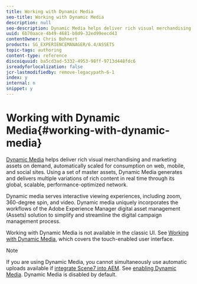 ```yaml
---
title: Working with Dynamic Media
seo-title: Working with Dynamic Media
description: null
seo-description: Dynamic Media helps deliver rich visual merchandising and marketing assets on demand, automatically scaled for consumption on web, mobile, and social sites. Using a set of master assets, Dynamic Media generates and delivers multiple variations of rich content in real time through its global, scalable, performance-optimized network
uuid: 6b70aace-4b49-4681-b8d9-32ed99eecd43
contentOwner: Chris Bohnert
products: SG_EXPERIENCEMANAGER/6.4/ASSETS
topic-tags: authoring
content-type: reference
discoiquuid: ba5cd3ad-5332-4953-98ff-9713d448fdc6
isreadyforlocalization: false
jcr-lastmodifiedby: remove-legacypath-6-1
index: y
internal: n
snippet: y
---
```


# Working with Dynamic Media{#working-with-dynamic-media}

[Dynamic Media](http://www.adobe.com/solutions/web-experience-management/dynamic-media.html) helps deliver rich visual merchandising and marketing assets on demand, automatically scaled for consumption on web, mobile, and social sites. Using a set of master assets, Dynamic Media generates and delivers multiple variations of rich content in real time through its global, scalable, performance-optimized network.

Dynamic media serves interactive viewing experiences, including zoom, 360-degree spin, and video. Dynamic media uniquely incorporates the workflows of the Adobe Experience Manager digital asset management (Assets) solution to simplify and streamline the digital campaign management process.

Working with Dynamic Media is not available in the classic UI. See [Working with Dynamic Media,](/content/help/en/experience-manager/6-4/assets/using/dynamic-media) which covers the touch-enabled user interface.

>[!NOTE]
>
>If you are using Dynamic Media, you cannot simultaneously use automatic uploads available if [integrate Scene7 into AEM](../../administering/using/scene7.md). See [enabling Dynamic Media](/content/help/en/experience-manager/6-4/assets/using/config-dynamic#EnablingDynamicMedia). Dynamic Media is disabled by default.

